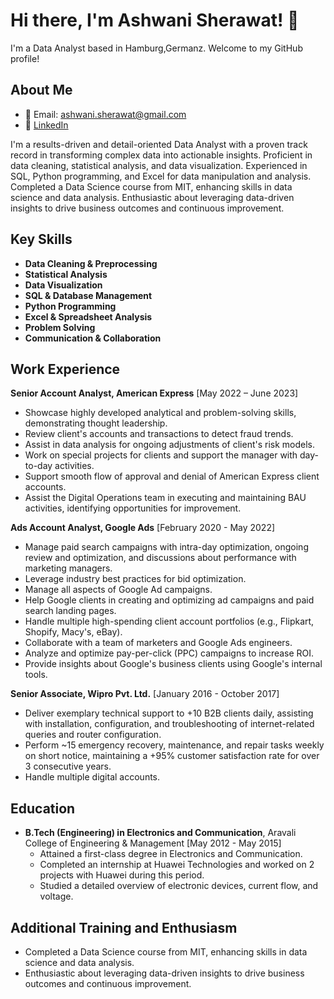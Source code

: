 # Hi there, I'm Ashwani Sherawat! 👋

I'm a Data Analyst based in Hamburg,Germanz. Welcome to my GitHub profile! 

## About Me

- 📧 Email: ashwani.sherawat@gmail.com
- 💼 [LinkedIn](https://www.linkedin.com/in/ashwani-sherawat)

I'm a results-driven and detail-oriented Data Analyst with a proven track record in transforming complex data into actionable insights. Proficient in data cleaning, statistical analysis, and data visualization. Experienced in SQL, Python programming, and Excel for data manipulation and analysis. Completed a Data Science course from MIT, enhancing skills in data science and data analysis. Enthusiastic about leveraging data-driven insights to drive business outcomes and continuous improvement.

## Key Skills
- **Data Cleaning & Preprocessing**
- **Statistical Analysis**
- **Data Visualization**
- **SQL & Database Management**
- **Python Programming**
- **Excel & Spreadsheet Analysis**
- **Problem Solving**
- **Communication & Collaboration**

## Work Experience

**Senior Account Analyst, American Express** [May 2022 – June 2023]
- Showcase highly developed analytical and problem-solving skills, demonstrating thought leadership.
- Review client's accounts and transactions to detect fraud trends.
- Assist in data analysis for ongoing adjustments of client's risk models.
- Work on special projects for clients and support the manager with day-to-day activities.
- Support smooth flow of approval and denial of American Express client accounts.
- Assist the Digital Operations team in executing and maintaining BAU activities, identifying opportunities for improvement.

**Ads Account Analyst, Google Ads** [February 2020 - May 2022]
- Manage paid search campaigns with intra-day optimization, ongoing review and optimization, and discussions about performance with marketing managers.
- Leverage industry best practices for bid optimization.
- Manage all aspects of Google Ad campaigns.
- Help Google clients in creating and optimizing ad campaigns and paid search landing pages.
- Handle multiple high-spending client account portfolios (e.g., Flipkart, Shopify, Macy's, eBay).
- Collaborate with a team of marketers and Google Ads engineers.
- Analyze and optimize pay-per-click (PPC) campaigns to increase ROI.
- Provide insights about Google's business clients using Google's internal tools.

**Senior Associate, Wipro Pvt. Ltd.** [January 2016 - October 2017]
- Deliver exemplary technical support to +10 B2B clients daily, assisting with installation, configuration, and troubleshooting of internet-related queries and router configuration.
- Perform ~15 emergency recovery, maintenance, and repair tasks weekly on short notice, maintaining a +95% customer satisfaction rate for over 3 consecutive years.
- Handle multiple digital accounts.

## Education

- **B.Tech (Engineering) in Electronics and Communication**, Aravali College of Engineering & Management [May 2012 - May 2015]
  - Attained a first-class degree in Electronics and Communication.
  - Completed an internship at Huawei Technologies and worked on 2 projects with Huawei during this period.
  - Studied a detailed overview of electronic devices, current flow, and voltage.

## Additional Training and Enthusiasm

- Completed a Data Science course from MIT, enhancing skills in data science and data analysis.
- Enthusiastic about leveraging data-driven insights to drive business outcomes and continuous improvement.
